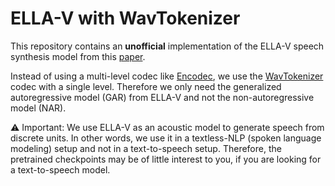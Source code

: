 # ELLA-V with WavTokenizer

This repository contains an **unofficial** implementation of the ELLA-V speech synthesis model from this [paper](https://arxiv.org/abs/2401.07333).

Instead of using a multi-level codec like [Encodec](https://github.com/facebookresearch/encodec), we use the [WavTokenizer](https://github.com/jishengpeng/WavTokenizer) codec with a single level.
Therefore we only need the generalized autoregressive model (GAR) from ELLA-V and not the non-autoregressive model (NAR).

⚠️ Important:
We use ELLA-V as an acoustic model to generate speech from discrete units.
In other words, we use it in a textless-NLP (spoken language modeling) setup and not in a text-to-speech setup.
Therefore, the pretrained checkpoints may be of little interest to you, if you are looking for a text-to-speech model.
